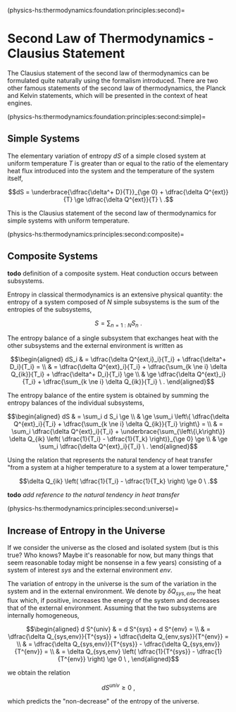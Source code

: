 (physics-hs:thermodynamics:foundation:principles:second)=
# Second Law of Thermodynamics - Clausius Statement

The Clausius statement of the second law of thermodynamics can be formulated quite naturally using the formalism introduced. There are two other famous statements of the second law of thermodynamics, the Planck and Kelvin statements, which will be presented in the context of heat engines.

(physics-hs:thermodynamics:foundation:principles:second:simple)=
## Simple Systems
The elementary variation of entropy $d S$ of a simple closed system at uniform temperature $T$ is greater than or equal to the ratio of the elementary heat flux introduced into the system and the temperature of the system itself,
  
  $$dS = \underbrace{\dfrac{\delta^+ D}{T}}_{\ge 0} + \dfrac{\delta Q^{ext}}{T} \ge \dfrac{\delta Q^{ext}}{T} \ .$$

This is the Clausius statement of the second law of thermodynamics for simple systems with uniform temperature.

(physics-hs:thermodynamics:principles:second:composite)=
## Composite Systems
**todo** definition of a composite system. Heat conduction occurs between subsystems.

Entropy in classical thermodynamics is an extensive physical quantity: the entropy of a system composed of $N$ simple subsystems is the sum of the entropies of the subsystems,

$$S = \sum_{n=1:N} S_n \ .$$

The entropy balance of a single subsystem that exchanges heat with the other subsystems and the external environment is written as

  $$\begin{aligned}
    dS_i & = \dfrac{\delta Q^{ext,i}_i}{T_i} + \dfrac{\delta^+ D_i}{T_i} = \\
         & = \dfrac{\delta Q^{ext}_i}{T_i} + \dfrac{\sum_{k \ne i} \delta Q_{ik}}{T_i} + \dfrac{\delta^+ D_i}{T_i} \ge \\
         & \ge \dfrac{\delta Q^{ext}_i}{T_i} + \dfrac{\sum_{k \ne i} \delta Q_{ik}}{T_i} \ . 
  \end{aligned}$$

The entropy balance of the entire system is obtained by summing the entropy balances of the individual subsystems,

  $$\begin{aligned}
    dS & = \sum_i d S_i \ge \\
       & \ge \sum_i \left\{ \dfrac{\delta Q^{ext}_i}{T_i} + \dfrac{\sum_{k \ne i} \delta Q_{ik}}{T_i} \right\} = \\
       & = \sum_i \dfrac{\delta Q^{ext}_i}{T_i} + \underbrace{\sum_{\left\{i,k\right\}} \delta Q_{ik} \left( \dfrac{1}{T_i} - \dfrac{1}{T_k} \right)}_{\ge 0} \ge \\
       & \ge \sum_i \dfrac{\delta Q^{ext}_i}{T_i} \ . 
  \end{aligned}$$

Using the relation that represents the natural tendency of heat transfer "from a system at a higher temperature to a system at a lower temperature,"

$$\delta Q_{ik} \left( \dfrac{1}{T_i} - \dfrac{1}{T_k} \right) \ge 0 \ .$$

**todo** *add reference to the natural tendency in heat transfer*

(physics-hs:thermodynamics:principles:second:universe)=
## Increase of Entropy in the Universe
If we consider the universe as the closed and isolated system (but is this true? Who knows? Maybe it's reasonable for now, but many things that seem reasonable today might be nonsense in a few years) consisting of a system of interest $sys$ and the external environment $env$.

The variation of entropy in the universe is the sum of the variation in the system and in the external environment. We denote by $\delta Q_{sys,env}$ the heat flux which, if positive, increases the energy of the system and decreases that of the external environment. Assuming that the two subsystems are internally homogeneous,

$$\begin{aligned}
d S^{univ} & = d S^{sys} + d S^{env} = \\
           & = \dfrac{\delta Q_{sys,env}}{T^{sys}} + \dfrac{\delta Q_{env,sys}}{T^{env}} = \\
           & = \dfrac{\delta Q_{sys,env}}{T^{sys}} - \dfrac{\delta Q_{sys,env}}{T^{env}} = \\
           & = \delta Q_{sys,env} \left( \dfrac{1}{T^{sys}} - \dfrac{1}{T^{env}} \right) \ge 0 \ ,
\end{aligned}$$

we obtain the relation

$$dS^{univ} \ge 0 \ ,$$

which predicts the "non-decrease" of the entropy of the universe.

